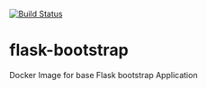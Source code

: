 [![Build Status](https://travis-ci.org/KungAlex/flask-bootstrap.svg?branch=master)](https://travis-ci.org/KungAlex/flask-bootstrap)
# flask-bootstrap
Docker Image for base Flask bootstrap Application 
